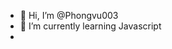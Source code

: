 - 👋 Hi, I’m @Phongvu003
- 🌱 I’m currently learning Javascript
-

<!---
Phongvu003/Phongvu003 is a ✨ special ✨ repository because its `README.md` (this file) appears on your GitHub profile.
You can click the Preview link to take a look at your changes.
--->

